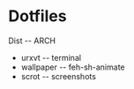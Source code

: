 
# Dotfiles

Dist    -- ARCH
- urxvt -- terminal
- wallpaper -- feh-sh-animate
- scrot -- screenshots
